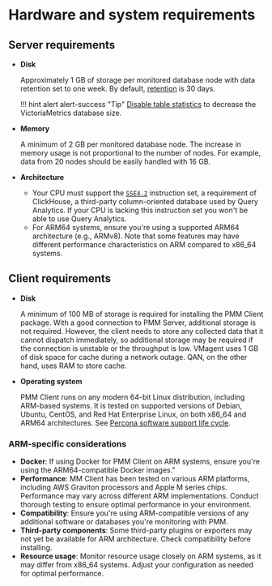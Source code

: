 # Hardware and system requirements

## Server requirements

* **Disk**

    Approximately 1 GB of storage per monitored database node with data retention set to one week. By default, [retention](../../configure-pmm/advanced_settings.md#data-retention) is 30 days.

    !!! hint alert alert-success "Tip"
        [Disable table statistics](../../optimize/disable_table_stats.md) to decrease the VictoriaMetrics database size.

* **Memory**

    A minimum of 2 GB per monitored database node. The increase in memory usage is not proportional to the number of nodes. For example, data from 20 nodes should be easily handled with 16 GB.

* **Architecture**

    - Your CPU must support the [`SSE4.2`](https://wikipedia.org/wiki/SSE4#SSE4.2) instruction set, a requirement of ClickHouse, a third-party column-oriented database used by Query Analytics. If your CPU is lacking this instruction set you won't be able to use Query Analytics.
    - For ARM64 systems, ensure you're using a supported ARM64 architecture (e.g., ARMv8). Note that some features may have different performance characteristics on ARM compared to x86_64 systems.

## Client requirements

* **Disk**

    A minimum of 100 MB of storage is required for installing the PMM Client package. With a good connection to PMM Server, additional storage is not required. However, the client needs to store any collected data that it cannot dispatch immediately, so additional storage may be required if the connection is unstable or the throughput is low. VMagent uses 1 GB of disk space for cache during a network outage. QAN, on the other hand, uses RAM to store cache.

* **Operating system**

    PMM Client runs on any modern 64-bit Linux distribution, including ARM-based systems. It is tested on supported versions of Debian, Ubuntu, CentOS, and Red Hat Enterprise Linux, on both x86_64 and ARM64 architectures. See [Percona software support life cycle](https://www.percona.com/services/policies/percona-software-support-lifecycle#pt).


### ARM-specific considerations

- **Docker**: If using Docker for PMM Client on ARM systems, ensure you're using the ARM64-compatible Docker images."
- **Performance**: MM Client has been tested on various ARM platforms, including AWS Graviton processors and Apple M series chips. Performance may vary across different ARM implementations. Conduct thorough testing to ensure optimal performance in your environment.
- **Compatibility**: Ensure you're using ARM-compatible versions of any additional software or databases you're monitoring with PMM.
- **Third-party components**: Some third-party plugins or exporters may not yet be available for ARM architecture. Check compatibility before installing.
- **Resource usage**: Monitor resource usage closely on ARM systems, as it may differ from x86_64 systems. Adjust your configuration as needed for optimal performance.